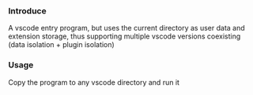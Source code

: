 ### Introduce
A vscode entry program, but uses the current directory as user data and extension storage, thus supporting multiple vscode versions coexisting (data isolation + plugin isolation)

### Usage
Copy the program to any vscode directory and run it
